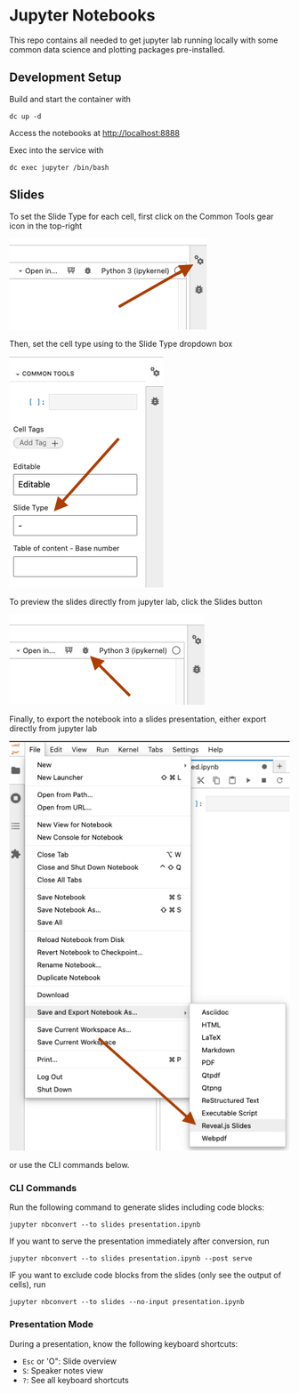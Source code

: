# Jupyter Notebooks

This repo contains all needed to get jupyter lab running locally with some common data science and plotting packages pre-installed.

## Development Setup

Build and start the container with

```shell
dc up -d
```

Access the notebooks at [http://localhost:8888](http://localhost:8888)

Exec into the service with

```shell
dc exec jupyter /bin/bash
```

## Slides

To set the Slide Type for each cell, first click on the Common Tools gear icon in the top-right

![Common Tools](img/common-tools-icon.png)

Then, set the cell type using to the Slide Type dropdown box

![Slide Type](img/slide-type-box.png)

To preview the slides directly from jupyter lab, click the Slides button

![Slides Button](img/rise-icon.png)

Finally, to export the notebook into a slides presentation, either export directly from jupyter lab

![Export Slides](img/export-as-html-slides.png)

or use the CLI commands below.

### CLI Commands

Run the following command to generate slides including code blocks:

```shell
jupyter nbconvert --to slides presentation.ipynb
```

If you want to serve the presentation immediately after conversion, run

```shell
jupyter nbconvert --to slides presentation.ipynb --post serve
```

IF you want to exclude code blocks from the slides (only see the output of cells), run

```shell
jupyter nbconvert --to slides --no-input presentation.ipynb
```

### Presentation Mode

During a presentation, know the following keyboard shortcuts:

- `Esc` or 'O": Slide overview
- `S`: Speaker notes view
- `?`: See all keyboard shortcuts
